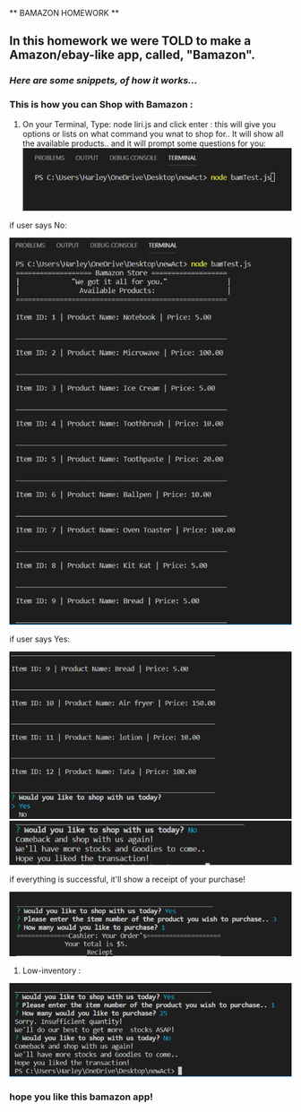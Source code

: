 ** BAMAZON HOMEWORK **

## In this homework we were TOLD to make a Amazon/ebay-like app, called, "Bamazon".

### *Here are some snippets, of how it works...*

### This is how you can Shop with Bamazon :

1. On your Terminal, Type: node liri.js and click enter :
this will give you options or lists on what command you wnat to shop for..
It will show all the available products..
and it will prompt some questions for you:
![first image](./assets/step1.PNG)

if user says No:

![second image](./assets/step2.PNG)

if user says Yes:

![third image](./assets/step2.1.PNG)
![fourth image](./assets/step3no.PNG)

if everything is successful, it'll show a receipt of your purchase!

![fifth image](./assets/step4-5.PNG)

1. Low-inventory :

![sixth image](./assets/lowInventory.PNG)

### hope you like this bamazon app!
